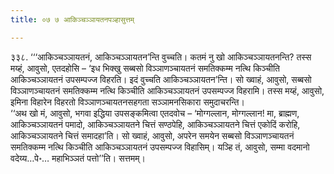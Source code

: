 ```yaml
---
title: ०७ ७ आकिञ्चञ्ञायतनपञ्हासुत्तम्

---
```


३३८. ‘‘‘आकिञ्चञ्ञायतनं, आकिञ्चञ्ञायतन’न्ति वुच्चति। कतमं नु खो आकिञ्चञ्ञायतनन्ति? तस्स मय्हं, आवुसो, एतदहोसि – ‘इध भिक्खु सब्बसो विञ्ञाणञ्चायतनं समतिक्कम्म नत्थि किञ्चीति आकिञ्चञ्ञायतनं उपसम्पज्ज विहरति। इदं वुच्चति आकिञ्चञ्ञायतन’न्ति। सो ख्वाहं, आवुसो, सब्बसो विञ्ञाणञ्चायतनं समतिक्कम्म नत्थि किञ्चीति आकिञ्चञ्ञायतनं उपसम्पज्ज विहरामि। तस्स मय्हं, आवुसो, इमिना विहारेन विहरतो विञ्ञाणञ्चायतनसहगता सञ्ञामनसिकारा समुदाचरन्ति।  
‘‘अथ खो मं, आवुसो, भगवा इद्धिया उपसङ्कमित्वा एतदवोच – ‘मोग्गल्लान, मोग्गल्लान! मा, ब्राह्मण, आकिञ्चञ्ञायतनं पमादो, आकिञ्चञ्ञायतने चित्तं सण्ठपेहि, आकिञ्चञ्ञायतने चित्तं एकोदिं करोहि, आकिञ्चञ्ञायतने चित्तं समादहा’ति। सो ख्वाहं, आवुसो, अपरेन समयेन सब्बसो विञ्ञाणञ्चायतनं समतिक्कम्म नत्थि किञ्चीति आकिञ्चञ्ञायतनं उपसम्पज्ज विहासिम्। यञ्हि तं, आवुसो, सम्मा वदमानो वदेय्य…पे॰… महाभिञ्ञतं पत्तो’’ति। सत्तमम्।  

